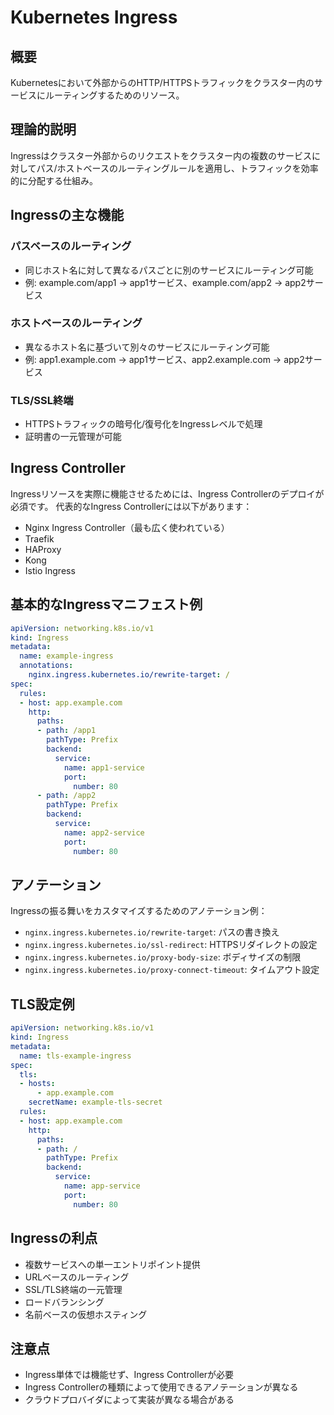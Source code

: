 # Kubernetes Ingress

## 概要
Kubernetesにおいて外部からのHTTP/HTTPSトラフィックをクラスター内のサービスにルーティングするためのリソース。

## 理論的説明
Ingressはクラスター外部からのリクエストをクラスター内の複数のサービスに対してパス/ホストベースのルーティングルールを適用し、トラフィックを効率的に分配する仕組み。

## Ingressの主な機能

### パスベースのルーティング
- 同じホスト名に対して異なるパスごとに別のサービスにルーティング可能
- 例: example.com/app1 → app1サービス、example.com/app2 → app2サービス

### ホストベースのルーティング
- 異なるホスト名に基づいて別々のサービスにルーティング可能
- 例: app1.example.com → app1サービス、app2.example.com → app2サービス

### TLS/SSL終端
- HTTPSトラフィックの暗号化/復号化をIngressレベルで処理
- 証明書の一元管理が可能

## Ingress Controller

Ingressリソースを実際に機能させるためには、Ingress Controllerのデプロイが必須です。
代表的なIngress Controllerには以下があります：

- Nginx Ingress Controller（最も広く使われている）
- Traefik
- HAProxy
- Kong
- Istio Ingress

## 基本的なIngressマニフェスト例

```yaml
apiVersion: networking.k8s.io/v1
kind: Ingress
metadata:
  name: example-ingress
  annotations:
    nginx.ingress.kubernetes.io/rewrite-target: /
spec:
  rules:
  - host: app.example.com
    http:
      paths:
      - path: /app1
        pathType: Prefix
        backend:
          service:
            name: app1-service
            port:
              number: 80
      - path: /app2
        pathType: Prefix
        backend:
          service:
            name: app2-service
            port:
              number: 80
```

## アノテーション

Ingressの振る舞いをカスタマイズするためのアノテーション例：

- `nginx.ingress.kubernetes.io/rewrite-target`: パスの書き換え
- `nginx.ingress.kubernetes.io/ssl-redirect`: HTTPSリダイレクトの設定
- `nginx.ingress.kubernetes.io/proxy-body-size`: ボディサイズの制限
- `nginx.ingress.kubernetes.io/proxy-connect-timeout`: タイムアウト設定

## TLS設定例

```yaml
apiVersion: networking.k8s.io/v1
kind: Ingress
metadata:
  name: tls-example-ingress
spec:
  tls:
  - hosts:
      - app.example.com
    secretName: example-tls-secret
  rules:
  - host: app.example.com
    http:
      paths:
      - path: /
        pathType: Prefix
        backend:
          service:
            name: app-service
            port:
              number: 80
```

## Ingressの利点

- 複数サービスへの単一エントリポイント提供
- URLベースのルーティング
- SSL/TLS終端の一元管理
- ロードバランシング
- 名前ベースの仮想ホスティング

## 注意点

- Ingress単体では機能せず、Ingress Controllerが必要
- Ingress Controllerの種類によって使用できるアノテーションが異なる
- クラウドプロバイダによって実装が異なる場合がある
